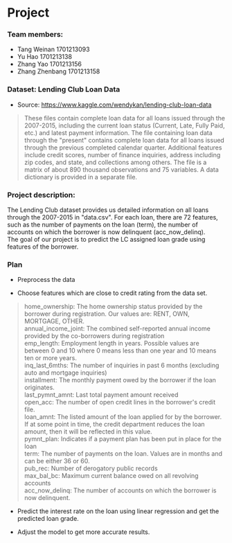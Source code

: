 # Project

### Team members:
- Tang Weinan 1701213093
- Yu Hao 1701213138
- Zhang Yao 1701213156
- Zhang Zhenbang 1701213158

### Dataset: Lending Club Loan Data
- Source: https://www.kaggle.com/wendykan/lending-club-loan-data<br/>
> These files contain complete loan data for all loans issued through the 2007-2015, including the current loan status (Current, Late, Fully Paid, etc.) and latest payment information. The file containing loan data through the "present" contains complete loan data for all loans issued through the previous completed calendar quarter. Additional features include credit scores, number of finance inquiries, address including zip codes, and state, and collections among others. The file is a matrix of about 890 thousand observations and 75 variables. A data dictionary is provided in a separate file. 

### Project description:
The Lending Club dataset provides us detailed information on all loans through the 2007-2015 in "data.csv". For each loan, there are 72 features, such as the number of payments on the loan (term), the number of accounts on which the borrower is now delinquent (acc_now_delinq).<br/>
The goal of our project is to predict the LC assigned loan grade using features of the borrower. <br/>

### Plan
- Preprocess the data

- Choose features which are close to credit rating from the data set.

>home_ownership: The home ownership status provided by the borrower during registration. Our values are: RENT, OWN, MORTGAGE, OTHER. <br/>
annual_income_joint: The combined self-reported annual income provided by the co-borrowers during registration <br/>
emp_length: Employment length in years. Possible values are between 0 and 10 where 0 means less than one year and 10 means ten or more years.  <br/>
inq_last_6mths: The number of inquiries in past 6 months (excluding auto and mortgage inquiries) <br/>
installment: The monthly payment owed by the borrower if the loan originates. <br/>
last_pymnt_amnt: Last total payment amount received <br/>
open_acc: The number of open credit lines in the borrower's credit file. <br/>
loan_amnt: The listed amount of the loan applied for by the borrower. If at some point in time, the credit department reduces the loan amount, then it will be reflected in this value. <br/>
pymnt_plan: Indicates if a payment plan has been put in place for the loan <br/>
term: The number of payments on the loan. Values are in months and can be either 36 or 60. <br/>
pub_rec: Number of derogatory public records <br/>
max_bal_bc: Maximum current balance owed on all revolving accounts <br/>
acc_now_delinq: The number of accounts on which the borrower is now delinquent.

- Predict the interest rate on the loan using linear regression and get the predicted loan grade.

- Adjust the model to get more accurate results.